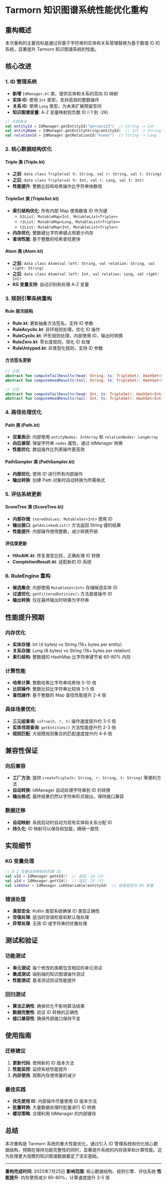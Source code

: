 # Tarmorn 知识图谱系统性能优化重构

## 重构概述

本次重构的主要目标是通过将基于字符串的实体和关系管理替换为基于数值 ID 的系统，显著提升 Tarmorn 知识图谱系统的性能。

## 核心改进

### 1. ID 管理系统
- **新增** `IdManager.kt` 类，提供实体和关系的双向 ID 映射
- **实体 ID**: 使用 `Int` 类型，支持高效的整数操作
- **关系 ID**: 使用 `Long` 类型，为未来扩展预留空间
- **知识图谱变量**: A-Z 变量映射到负数 ID (-1 到 -26)

```kotlin
// 示例用法
val entityId = IdManager.getEntityId("person123")  // String -> Int
val entityName = IdManager.getEntityString(entityId)  // Int -> String
val relationId = IdManager.getRelationId("knows")  // String -> Long
```

### 2. 核心数据结构优化

#### Triple 类 (Triple.kt)
- **之前**: `data class Triple(val h: String, val r: String, val t: String)`
- **之后**: `data class Triple(val h: Int, val r: Long, val t: Int)`
- **性能提升**: 整数比较和哈希操作比字符串快数倍

#### TripleSet 类 (TripleSet.kt)
- **索引结构优化**: 所有内部 Map 使用数值 ID 作为键
  - `h2List: MutableMap<Int, MutableList<Triple>>`
  - `r2List: MutableMap<Long, MutableList<Triple>>`
  - `t2List: MutableMap<Int, MutableList<Triple>>`
- **内存优化**: 整数键比字符串键占用更少内存
- **查询性能**: 基于整数的哈希查找更快

#### Atom 类 (Atom.kt)
- **之前**: `data class Atom(val left: String, val relation: String, val right: String)`
- **之后**: `data class Atom(val left: Int, val relation: Long, val right: Int)`
- **KG 变量支持**: 自动识别和处理 A-Z 变量

### 3. 规则引擎系统重构

#### Rule 层次结构
- **Rule.kt**: 更新抽象方法签名，支持 ID 参数
- **RuleAcyclic.kt**: 非环规则处理，优化 ID 操作
- **RuleCyclic.kt**: 环形规则处理，内部使用 ID，输出时转换
- **RuleZero.kt**: 零长度规则，简化 ID 处理
- **RuleUntyped.kt**: 非类型化规则，支持 ID 参数

#### 方法签名更新
```kotlin
// 之前
abstract fun computeTailResults(head: String, ts: TripleSet): HashSet<String>
abstract fun computeHeadResults(tail: String, ts: TripleSet): HashSet<String>

// 之后  
abstract fun computeTailResults(head: Int, ts: TripleSet): HashSet<Int>
abstract fun computeHeadResults(tail: Int, ts: TripleSet): HashSet<Int>
```

### 4. 路径处理优化

#### Path 类 (Path.kt)
- **双重表示**: 内部使用 `entityNodes: IntArray` 和 `relationNodes: LongArray`
- **向后兼容**: 保留字符串 `nodes` 属性，通过 IdManager 转换
- **性能优化**: 数组操作比列表操作更高效

#### PathSampler 类 (PathSampler.kt)
- **内部优化**: 使用 ID 进行所有内部操作
- **输出转换**: 创建 Path 对象时自动转换为所需格式

### 5. 评估系统更新

#### ScoreTree 类 (ScoreTree.kt)
- **内部存储**: `storedValues: MutableSet<Int>` 使用 ID
- **输出接口**: `getAsLinkedList()` 方法返回 String 键的结果
- **性能提升**: 内部操作使用整数，减少转换开销

#### 评估类更新
- **HitsAtK.kt**: 修复类型比较，正确处理 ID 转换
- **CompletionResult.kt**: 适配新的 ID 系统

### 6. RuleEngine 重构
- **候选集合**: 内部使用 `MutableSet<Int>` 存储候选实体 ID
- **过滤优化**: `getFilteredEntities()` 方法直接操作 ID
- **输出转换**: 仅在最终输出时转换为字符串

## 性能提升预期

### 内存优化
- **实体存储**: Int (4 bytes) vs String (16+ bytes per entity)
- **关系存储**: Long (8 bytes) vs String (16+ bytes per relation)
- **索引结构**: 整数键的 HashMap 比字符串键节省 60-80% 内存

### 计算性能
- **哈希计算**: 整数哈希比字符串哈希快 5-10 倍
- **比较操作**: 整数比较比字符串比较快 3-5 倍
- **查找操作**: 基于整数的 Map 查找性能提升 2-4 倍

### 具体场景优化
- **三元组查询**: `isTrue(h, r, t)` 操作速度提升约 3-5 倍
- **实体邻居查询**: `getEntities()` 方法性能提升约 2-3 倍
- **规则匹配**: 大规模规则集合的匹配速度提升约 4-6 倍

## 兼容性保证

### 向后兼容
- **工厂方法**: 提供 `createTriple(h: String, r: String, t: String)` 等便利方法
- **自动转换**: IdManager 自动处理字符串到 ID 的转换
- **输出格式**: 最终结果仍然以字符串形式输出，保持接口兼容

### 数据迁移
- **自动映射**: 系统启动时自动为现有实体和关系分配 ID
- **持久化**: ID 映射可以保存和加载，确保一致性

## 实现细节

### KG 变量处理
```kotlin
// A-Z 变量自动映射到负数 ID
val xId = IdManager.getXId()  // 返回 -24 (X)
val yId = IdManager.getYId()  // 返回 -25 (Y)
val isKGVar = IdManager.isKGVariable(entityId)  // 检查是否为 KG 变量
```

### 错误处理
- **类型安全**: Kotlin 类型系统确保 ID 类型正确性
- **空值处理**: 适当的空值检查和默认值处理
- **异常处理**: 无效 ID 或字符串的优雅处理

## 测试和验证

### 功能测试
- **单元测试**: 每个修改的类都包含相应的单元测试
- **集成测试**: 端到端的知识图谱操作测试
- **性能测试**: 基准测试验证性能提升

### 回归测试
- **算法正确性**: 确保优化不影响算法结果
- **数据完整性**: 验证 ID 转换的正确性
- **接口兼容性**: 确保外部接口保持不变

## 使用指南

### 迁移建议
1. **更新代码**: 使用新的 ID 版本方法
2. **性能监控**: 监控系统性能提升
3. **内存使用**: 观察内存使用量的减少

### 最佳实践
- **优先使用 ID**: 内部操作尽量使用 ID 版本方法
- **批量转换**: 大量数据处理时批量进行 ID 转换
- **缓存策略**: 合理利用 IdManager 的内部缓存

## 总结

本次重构是 Tarmorn 系统的重大性能优化，通过引入 ID 管理系统和优化核心数据结构，预期在保持功能完整性的同时，显著提升系统的内存效率和计算性能。这为处理更大规模的知识图谱数据奠定了坚实基础。

---

**重构完成时间**: 2025年7月25日
**影响范围**: 核心数据结构、规则引擎、评估系统
**性能提升**: 内存使用减少 60-80%，计算速度提升 3-5 倍
